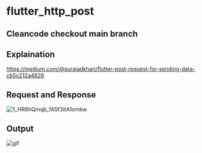 # flutter_http_post


## Cleancode checkout main branch

## Explaination
https://medium.com/@surajadkhari/flutter-post-request-for-sending-data-cb5c212a4826

## Request and Response
![1_HR6hQmqb_fA5f3itA1omkw](https://user-images.githubusercontent.com/48079501/184815225-4357cecc-4bfd-4dfd-84a6-f2be73bba4ee.jpeg)

## Output
![gif](https://user-images.githubusercontent.com/48079501/183694093-6490ed3c-04bd-4b6d-82a7-b3cd3b3d6992.gif)

